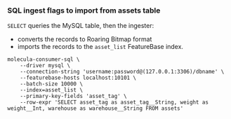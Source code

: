 ### SQL ingest flags to import from assets table

`SELECT` queries the MySQL table, then the ingester:
* converts the records to Roaring Bitmap format
* imports the records to the `asset_list` FeatureBase index.

```shell
molecula-consumer-sql \
    --driver mysql \
    --connection-string 'username:password@(127.0.0.1:3306)/dbname' \
    --featurebase-hosts localhost:10101 \
    --batch-size 10000 \
    --index=asset_list \
    --primary-key-fields 'asset_tag' \
    --row-expr 'SELECT asset_tag as asset_tag__String, weight as weight__Int, warehouse as warehouse__String FROM assets'
```
